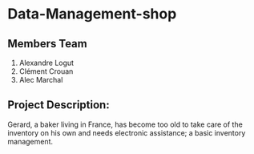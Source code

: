 # Data-Management-shop

## Members Team

1. Alexandre Logut 
2. Clément Crouan
3. Alec Marchal

## Project Description: 
Gerard, a baker living in France, has become too old to take care of the inventory on his own and needs electronic assistance; a basic inventory management.
